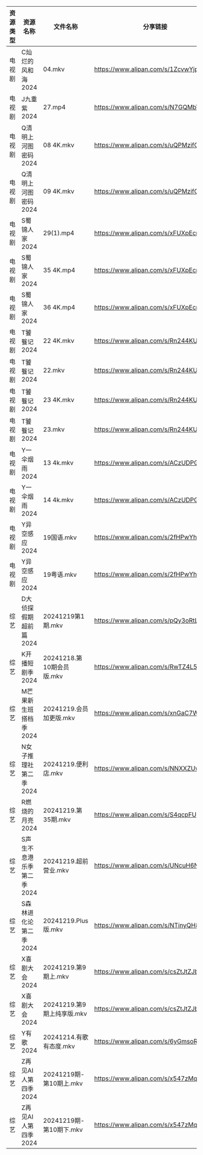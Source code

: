 | 资源类型 | 资源名称            | 文件名称                 | 分享链接                                 | 更新时间                |
| ---- | --------------- | -------------------- | ------------------------------------ | ------------------- |
| 电视剧  | C灿烂的风和海2024     | 04.mkv               | https://www.alipan.com/s/1ZcvwYjp3jJ | 2024-12-19 22:05:13 |
| 电视剧  | J九重紫2024        | 27.mp4               | https://www.alipan.com/s/N7GQMbY99Gt | 2024-12-19 20:05:26 |
| 电视剧  | Q清明上河图密码2024    | 08 4K.mkv            | https://www.alipan.com/s/uQPMzifGjR6 | 2024-12-19 19:05:55 |
| 电视剧  | Q清明上河图密码2024    | 09 4K.mkv            | https://www.alipan.com/s/uQPMzifGjR6 | 2024-12-19 19:05:55 |
| 电视剧  | S蜀锦人家2024       | 29(1).mp4            | https://www.alipan.com/s/xFUXpEcroYn | 2024-12-19 13:06:11 |
| 电视剧  | S蜀锦人家2024       | 35 4K.mp4            | https://www.alipan.com/s/xFUXpEcroYn | 2024-12-19 20:06:11 |
| 电视剧  | S蜀锦人家2024       | 36 4K.mp4            | https://www.alipan.com/s/xFUXpEcroYn | 2024-12-19 20:06:11 |
| 电视剧  | T饕餮记2024        | 22 4K.mkv            | https://www.alipan.com/s/Rn244KUMhV7 | 2024-12-19 16:06:09 |
| 电视剧  | T饕餮记2024        | 22.mkv               | https://www.alipan.com/s/Rn244KUMhV7 | 2024-12-19 13:06:14 |
| 电视剧  | T饕餮记2024        | 23 4K.mkv            | https://www.alipan.com/s/Rn244KUMhV7 | 2024-12-19 16:06:09 |
| 电视剧  | T饕餮记2024        | 23.mkv               | https://www.alipan.com/s/Rn244KUMhV7 | 2024-12-19 13:06:14 |
| 电视剧  | Y一伞烟雨2024       | 13 4k.mkv            | https://www.alipan.com/s/ACzUDPGds32 | 2024-12-19 13:06:21 |
| 电视剧  | Y一伞烟雨2024       | 14 4k.mkv            | https://www.alipan.com/s/ACzUDPGds32 | 2024-12-19 13:06:21 |
| 电视剧  | Y异空感应2024       | 19国语.mkv             | https://www.alipan.com/s/2fHPwYhSfPk | 2024-12-19 22:06:14 |
| 电视剧  | Y异空感应2024       | 19粤语.mkv             | https://www.alipan.com/s/2fHPwYhSfPk | 2024-12-19 22:06:14 |
| 综艺   | D大侦探假期超前篇2024   | 20241219第1期.mkv      | https://www.alipan.com/s/pQy3oRtL6ia | 2024-12-19 14:06:33 |
| 综艺   | K开播短剧季2024      | 20241218.第10期会员版.mkv | https://www.alipan.com/s/RwTZ4L5wTYU | 2024-12-19 08:06:45 |
| 综艺   | M芒果新生班搭档季2024   | 20241219.会员加更版.mkv   | https://www.alipan.com/s/xnGaC7WzgLK | 2024-12-19 14:07:11 |
| 综艺   | N女子推理社第二季2024   | 20241219.便利店.mkv     | https://www.alipan.com/s/NNXXZUw3FNE | 2024-12-19 14:07:25 |
| 综艺   | R燃烧的月亮2024      | 20241219.第35期.mkv    | https://www.alipan.com/s/S4qcpFUguQa | 2024-12-19 14:07:31 |
| 综艺   | S声生不息港乐季第二季2024 | 20241219.超前营业.mkv    | https://www.alipan.com/s/UNcuH6NR3w3 | 2024-12-19 14:07:36 |
| 综艺   | S森林进化论第二季2024   | 20241219.Plus版.mkv   | https://www.alipan.com/s/NTinyQH8gfp | 2024-12-19 14:07:41 |
| 综艺   | X喜剧大会2024       | 20241219.第9期上.mkv    | https://www.alipan.com/s/csZtJtZJbGQ | 2024-12-19 14:08:12 |
| 综艺   | X喜剧大会2024       | 20241219.第9期上纯享版.mkv | https://www.alipan.com/s/csZtJtZJbGQ | 2024-12-19 14:08:12 |
| 综艺   | Y有歌2024         | 20241214.有歌有态度.mkv   | https://www.alipan.com/s/6yGmsoRcXPy | 2024-12-19 21:07:54 |
| 综艺   | Z再见AI人第四季2024   | 20241219期-第10期上.mkv  | https://www.alipan.com/s/x547zMqipVp | 2024-12-19 14:08:23 |
| 综艺   | Z再见AI人第四季2024   | 20241219期-第10期下.mkv  | https://www.alipan.com/s/x547zMqipVp | 2024-12-19 14:08:23 |
